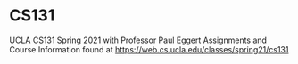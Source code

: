 # CS131
UCLA CS131 Spring 2021 with Professor Paul Eggert
Assignments and Course Information found at https://web.cs.ucla.edu/classes/spring21/cs131
